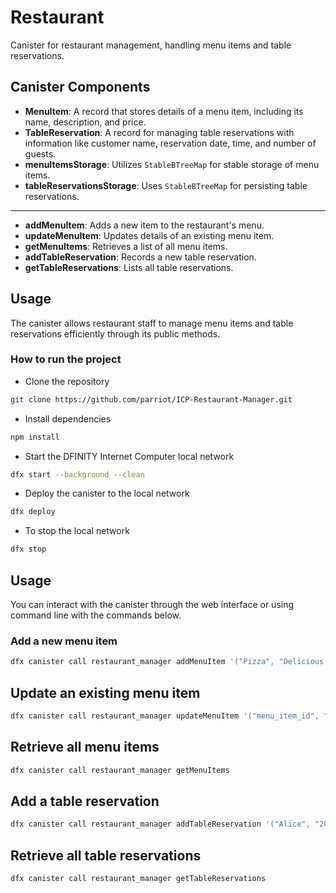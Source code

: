 # Restaurant

Canister for restaurant management, handling menu items and table reservations.

## Canister Components

- **MenuItem**: A record that stores details of a menu item, including its name, description, and price.
- **TableReservation**: A record for managing table reservations with information like customer name, reservation date, time, and number of guests.
- **menuItemsStorage**: Utilizes `StableBTreeMap` for stable storage of menu items.
- **tableReservationsStorage**: Uses `StableBTreeMap` for persisting table reservations.

---

- **addMenuItem**: Adds a new item to the restaurant's menu.
- **updateMenuItem**: Updates details of an existing menu item.
- **getMenuItems**: Retrieves a list of all menu items.
- **addTableReservation**: Records a new table reservation.
- **getTableReservations**: Lists all table reservations.

## Usage

The canister allows restaurant staff to manage menu items and table reservations efficiently through its public methods.

### How to run the project

- Clone the repository

```bash
git clone https://github.com/parriot/ICP-Restaurant-Manager.git
```

- Install dependencies

```bash
npm install
```

- Start the DFINITY Internet Computer local network

```bash
dfx start --background --clean
```

- Deploy the canister to the local network

```bash
dfx deploy
```

- To stop the local network

```bash
dfx stop
```

## Usage

You can interact with the canister through the web interface or using command line with the commands below.

### Add a new menu item

```bash
dfx canister call restaurant_manager addMenuItem '("Pizza", "Delicious cheese pizza", 1200)'
```

## Update an existing menu item

```bash
dfx canister call restaurant_manager updateMenuItem '("menu_item_id", "Burger", "Juicy beef burger", 900)'
```

## Retrieve all menu items

```bash
dfx canister call restaurant_manager getMenuItems
```

## Add a table reservation

```bash
dfx canister call restaurant_manager addTableReservation '("Alice", "2023-07-15", "19:00", 4)'
```

## Retrieve all table reservations

```bash
dfx canister call restaurant_manager getTableReservations
```
